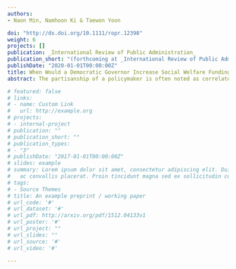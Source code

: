 ```yaml
---
authors:
- Naon Min, Namhoon Ki & Taewon Yoon

doi: "http://dx.doi.org/10.1111/ropr.12398"
weight: 6
projects: []
publication: _International Review of Public Administration_
publication_short: "(forthcoming at _International Review of Public Administration_)"
publishDate: "2020-01-01T00:00:00Z"
title: When Would a Democratic Governor Increase Social Welfare Funding? The Joint Moderation of a State’s Economy and a Governor’s Budgetary Authority
abstract: The partisanship of a policymaker is often noted as correlated with a state government’s support for social welfare. However, less attention has been paid to how a governor is able to steer the budget in a manner that reflects her political views. This study assesses how changes in the economy and the level of budgetary authority of the governor can jointly condition the effect of a governor’s partisanship on the change in social welfare spending. Using panel data for 49 US states from 1987 to 2014, we examine whether budgetary authority allows governors to respond to an economic contraction in the expected partisan manner. Using a three-way interaction model, we found that Democratic governors are more likely to increase social welfare funding when the economy contracts, particularly when she has higher budgetary authority relative to their non-Democratic counterparts. The results highlight how the state of the economy and institutional constraints jointly condition the budget process.

# featured: false
# links:
# - name: Custom Link
#   url: http://example.org
# projects:
# - internal-project
# publication: ""
# publication_short: ""
# publication_types:
# - "3"
# publishDate: "2017-01-01T00:00:00Z"
# slides: example
# summary: Lorem ipsum dolor sit amet, consectetur adipiscing elit. Duis posuere tellus
#   ac convallis placerat. Proin tincidunt magna sed ex sollicitudin condimentum.
# tags:
# - Source Themes
# title: An example preprint / working paper
# url_code: '#'
# url_dataset: '#'
# url_pdf: http://arxiv.org/pdf/1512.04133v1
# url_poster: '#'
# url_project: ""
# url_slides: ""
# url_source: '#'
# url_video: '#'

---
```

